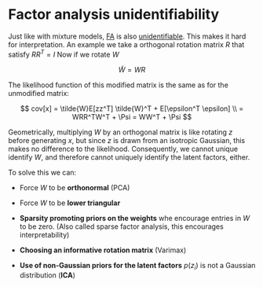 # Factor analysis unidentifiability

Just like with mixture models, [FA](factor_analysis.md) is also [unidentifiable](non_identifiable_models.md). This makes it hard for interpretation. An example we take a orthogonal rotation matrix $R$ that satisfy $RR^T = I$ Now if we rotate $W$

$$
\tilde{W} = WR
$$

The likelihood function of this modified matrix is the same as for the unmodified matrix:

$$
cov[x] = \tilde{W}E[zz^T] \tilde{W}^T + E[\epsilon^T \epsilon]  \\
= WRR^TW^T + \Psi = WW^T + \Psi
$$

Geometrically, multiplying $W$ by an orthogonal matrix is like rotating $z$ before generating $x$, but since $z$ is drawn from an isotropic Gaussian, this makes no difference to the likelihood. Consequently, we cannot unique identify $W$, and therefore cannot uniquely identify the latent factors, either.

To solve this we can:

* Force $W$ to be **orthonormal** (PCA)
* Force $W$ to be **lower triangular**

* **Sparsity promoting priors on the weights** whe encourage entries in $W$ to be zero.  (Also called sparse factor analysis, this encourages interpretability)
* **Choosing an informative rotation matrix** (Varimax)

* **Use of non-Gaussian priors for the latent factors** $p(z_i)$ is not a Gaussian distribution (**ICA**)
